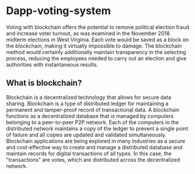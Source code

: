 # Dapp-voting-system

Voting with blockchain offers the potential to remove political election fraud and increase voter turnout, as was examined in the November 2018 midterm elections in West Virginia. Each vote would be saved as a block on the blockchain, making it virtually impossible to damage. The blockchain method would certainly additionally maintain transparency in the selecting process, reducing the employees needed to carry out an election and give authorities with instantaneous results.


## What is blockchain?
Blockchain is a decentralized technology that allows for secure data sharing. Blockchain is a type of distributed ledger for maintaining a permanent and tamper-proof record of transactional data. A blockchain functions as a decentralized database that is managed by computers belonging to a peer-to-peer P2P network. Each of the computers in the distributed network maintains a copy of the ledger to prevent a single point of failure and all copies are updated and validated simultaneously. Blockchain applications are being explored in many industries as a secure and cost-effective way to create and manage a distributed database and maintain records for digital transactions of all types. In this case, the "transactions" are votes, which are distributed across the decentralized network.

